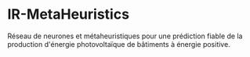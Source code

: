 # IR-MetaHeuristics
Réseau de neurones et métaheuristiques pour une prédiction fiable de la production d'énergie photovoltaïque de bâtiments à énergie positive.
